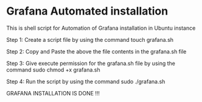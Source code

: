 # Grafana Automated installation
This is shell script for Automation of Grafana installation in Ubuntu instance

Step 1: Create a script file by using the command touch grafana.sh

Step 2: Copy and Paste the above the file contents in the grafana.sh file

Step 3: Give execute permission for the grafana.sh file by using the command sudo chmod +x grafana.sh

Step 4: Run the script by using the command sudo ./grafana.sh

GRAFANA INSTALLATION IS DONE !!!
